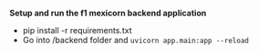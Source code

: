 **Setup and run the f1 mexicorn backend application**
- pip install -r requirements.txt
- Go into /backend folder and `uvicorn app.main:app --reload`